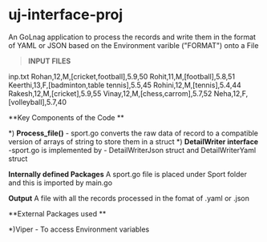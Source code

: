 # uj-interface-proj
An GoLnag application to process the records and write them in the format of YAML or JSON based on the Environment varible ("FORMAT") onto a File

>**INPUT FILES**

inp.txt
Rohan,12,M,[cricket,football],5.9,50
Rohit,11,M,[football],5.8,51
Keerthi,13,F,[badminton,table tennis],5.5,45
Rohini,12,M,[tennis],5.4,44
Rakesh,12,M,[cricket],5.9,55
Vinay,12,M,[chess,carrom],5.7,52
Neha,12,F,[volleyball],5.7,40

**Key Components of the Code **

*) **Process_file()** - sport.go 
      converts the raw data of record to a compatible version of arrays of string to store them in a struct
*) **DetailWriter interface** -sport.go 
      is implemented by - DetailWriterJson struct and  DetailWriterYaml struct
      


**Internally defined Packages**
A sport.go file is placed under Sport folder 
and this is imported by main.go

**Output**
A file with all the records processed in the fomat of .yaml or .json



**External Packages used **

  *)Viper - To access Environment variables 
  
